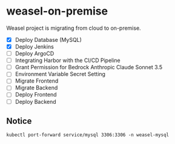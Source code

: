 # weasel-on-premise

Weasel project is migrating from cloud to on-premise.

- [x] Deploy Database (MySQL)
- [x] Deploy Jenkins
- [ ] Deploy ArgoCD
- [ ] Integrating Harbor with the CI/CD Pipeline
- [ ] Grant Permission for Bedrock Anthropic Claude Sonnet 3.5
- [ ] Environment Variable Secret Setting
- [ ] Migrate Frontend
- [ ] Migrate Backend
- [ ] Deploy Frontend
- [ ] Deploy Backend

## Notice

`kubectl port-forward service/mysql 3306:3306 -n weasel-mysql`
